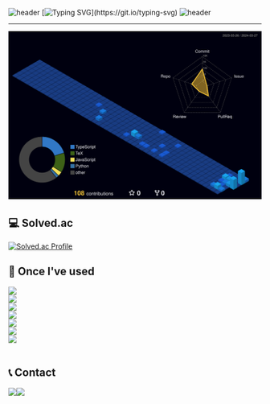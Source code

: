 ![header](https://capsule-render.vercel.app/api?type=waving&color=1D2475&text=&animation=twinkling&height=80)
[![Typing SVG](https://readme-typing-svg.demolab.com?font=Lexend&weight=500&size=45&duration=3500&pause=3&color=1D2475&center=true&vCenter=false&multiline=true&repeat=false&width=1000&height=100&lines=Welcome+Moosung's+GitHub!)](https://git.io/typing-svg)
![header](https://capsule-render.vercel.app/api?type=waving&color=1D2475&text=&animation=twinkling&height=80)
 
<div align="left">

-------
 ![](./profile-3d-contrib/profile-night-view.svg)
<br>

## 💻  Solved.ac 
[![Solved.ac Profile](http://mazassumnida.wtf/api/v2/generate_badge?boj=dlstkrPdnjs)](https://solved.ac/dlstkRpdnjs/)

## 🔨  Once I've used 
<div style="display:flex; flex-direction:column; align-items:flex-start;">
    <img src="https://img.shields.io/badge/python-3776AB?style=flat-square&logo=python&logoColor=white"> 
    <img src="https://img.shields.io/badge/Javascript-F7DF1E?style=flat-square&logo=Javascript&logoColor=323330"/>
    <img src="https://img.shields.io/badge/Typescript-3178C6?style=round-square&logo=Typescript&logoColor=white"/>
    <img src="https://img.shields.io/badge/React-61DAFB?style=round-square&logo=React&logoColor=#000000"/>
    <img src="https://img.shields.io/badge/Next.js-000000?style=round-square&logo=Next.js&logoColor=white"/>
    <img src="https://img.shields.io/badge/Styled_components-DB7093?style=round-square&logo=styledcomponents&logoColor=white"/>
    <img src="https://img.shields.io/badge/Tailwind_CSS-06B6D4?style=round-square&logo=tailwindcss&logoColor=white"/>
</div><br>

## 📞  Contact 
<div style="display:flex; flex-direction:row;">
    <a href="mailto:4808antjd@gmail.com">
        <img src="https://img.shields.io/badge/Gmail-EA4335?style=for-the-badge&logo=Gmail&logoColor=white"> 
    </a>
    <a href="https://open.kakao.com/o/se22ieig">
        <img src="https://img.shields.io/badge/KakaoTalk-FFCD00?style=for-the-badge&logoColor=black&logo=KakaoTalk"> 
    </a>

</div><br>
</div>

